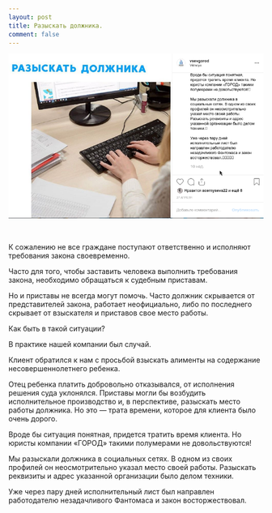 ```yaml
---
layout: post
title: Разыскать должника.
comment: false
---
```

![Текст поста]( /sample/i/dolg.png)

⠀

К сожалению не все граждане поступают ответственно и исполняют требования закона своевременно.  

Часто для того, чтобы заставить человека выполнить требования закона, необходимо обращаться к судебным приставам.   

Но и приставы не всегда могут помочь. Часто должник скрывается от представителей закона, работает неофициально, либо по последнего скрывает от взыскателя и приставов свое место работы.   

Как быть в такой ситуации?  

В практике нашей компании был случай.  

Клиент обратился к нам с просьбой взыскать алименты на содержание несовершеннолетнего ребенка.   

Отец ребенка платить добровольно отказывался, от исполнения решения суда уклонялся. Приставы могли бы возбудить исполнительное производство и, в перспективе, разыскать место работы должника. Но это — трата времени, которое для клиента было очень дорого.  

Вроде бы ситуация понятная, придется тратить время клиента. Но юристы компании «ГОРОД» такими полумерами не довольствуются!  

Мы разыскали должника в социальных сетях. В одном из своих профилей он неосмотрительно указал место своей работы. Разыскать реквизиты и адрес указанной организации было делом техники.   

Уже через пару дней исполнительный лист был направлен работодателю незадачливого Фантомаса и закон восторжествовал.   
